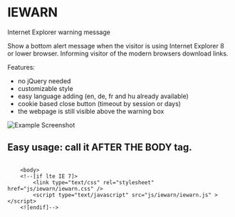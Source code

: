 IEWARN
=============
Internet Explorer warning message

Show a bottom alert message when the visitor is using Internet Explorer 8 or lower browser.
Informing visitor of the modern browsers download links.

Features:
- no jQuery needed
- customizable style
- easy language adding (en, de, fr and hu already available)
- cookie based close button (timeout by session or days)
- the webpage is still visible above the warning box 

![Example Screenshot](http://schalk.hu/projects/iewarn/demo/screenshot.jpg)

Easy usage: call it AFTER THE BODY tag.
-------

```

    <body>
	<!--[if lte IE 7]>
		<link type="text/css" rel="stylesheet" href="js/iewarn/iewarn.css" />
		<script type="text/javascript" src="js/iewarn/iewarn.js" ></script>
	<![endif]-->

```
